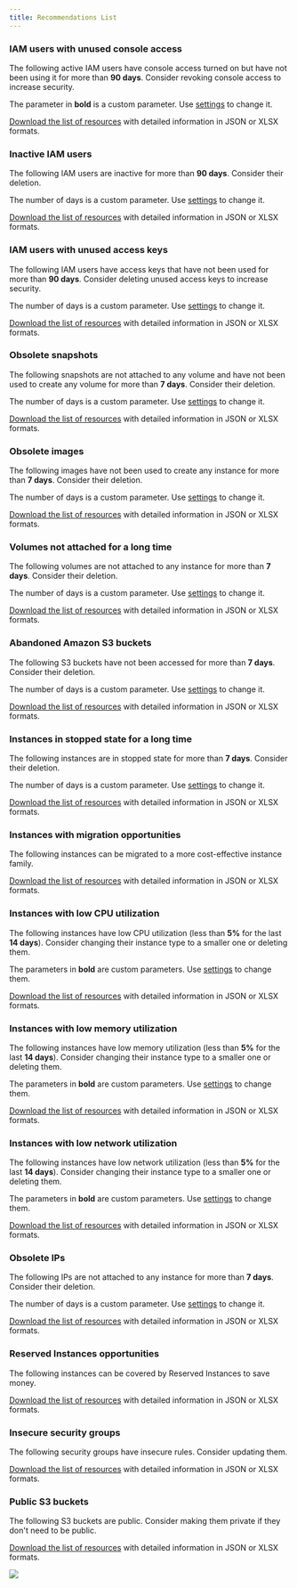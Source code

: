 ```yaml
---
title: Recommendations List
---
```


### IAM users with unused console access

The following active IAM users have console access turned on but have not been using it for more than **90 days**. Consider revoking console access to increase security.

The parameter in **bold** is a custom parameter. Use [settings](https://hystax.com/documentation/optscale/optscales_recommendations.html#settings) to change it.

[Download the list of resources](https://hystax.com/documentation/optscale/optscales_recommendations.html#download-jsonxlsx-file) with detailed information in JSON or XLSX formats.

### Inactive IAM users

The following IAM users are inactive for more than **90 days**. Consider their deletion.

The number of days is a custom parameter. Use [settings](https://hystax.com/documentation/optscale/optscales_recommendations.html#settings) to change it.

[Download the list of resources](https://hystax.com/documentation/optscale/optscales_recommendations.html#download-jsonxlsx-file) with detailed information in JSON or XLSX formats.

### IAM users with unused access keys

The following IAM users have access keys that have not been used for more than **90 days**. Consider deleting unused access keys to increase security.

The number of days is a custom parameter. Use [settings](https://hystax.com/documentation/optscale/optscales_recommendations.html#settings) to change it.

[Download the list of resources](https://hystax.com/documentation/optscale/optscales_recommendations.html#download-jsonxlsx-file) with detailed information in JSON or XLSX formats.

### Obsolete snapshots

The following snapshots are not attached to any volume and have not been used to create any volume for more than **7 days**. Consider their deletion.

The number of days is a custom parameter. Use [settings](https://hystax.com/documentation/optscale/optscales_recommendations.html#settings) to change it.

[Download the list of resources](https://hystax.com/documentation/optscale/optscales_recommendations.html#download-jsonxlsx-file) with detailed information in JSON or XLSX formats.

### Obsolete images

The following images have not been used to create any instance for more than **7 days**. Consider their deletion.

The number of days is a custom parameter. Use [settings](https://hystax.com/documentation/optscale/optscales_recommendations.html#settings) to change it.

[Download the list of resources](https://hystax.com/documentation/optscale/optscales_recommendations.html#download-jsonxlsx-file) with detailed information in JSON or XLSX formats.

### Volumes not attached for a long time

The following volumes are not attached to any instance for more than **7 days**. Consider their deletion.

The number of days is a custom parameter. Use [settings](https://hystax.com/documentation/optscale/optscales_recommendations.html#settings) to change it.

[Download the list of resources](https://hystax.com/documentation/optscale/optscales_recommendations.html#download-jsonxlsx-file) with detailed information in JSON or XLSX formats.

### Abandoned Amazon S3 buckets

The following S3 buckets have not been accessed for more than **7 days**. Consider their deletion.

The number of days is a custom parameter. Use [settings](https://hystax.com/documentation/optscale/optscales_recommendations.html#settings) to change it.

[Download the list of resources](https://hystax.com/documentation/optscale/optscales_recommendations.html#download-jsonxlsx-file) with detailed information in JSON or XLSX formats.

### Instances in stopped state for a long time

The following instances are in stopped state for more than **7 days**. Consider their deletion.

The number of days is a custom parameter. Use [settings](https://hystax.com/documentation/optscale/optscales_recommendations.html#settings) to change it.

[Download the list of resources](https://hystax.com/documentation/optscale/optscales_recommendations.html#download-jsonxlsx-file) with detailed information in JSON or XLSX formats.

### Instances with migration opportunities

The following instances can be migrated to a more cost-effective instance family.

[Download the list of resources](https://hystax.com/documentation/optscale/optscales_recommendations.html#download-jsonxlsx-file) with detailed information in JSON or XLSX formats.

### Instances with low CPU utilization

The following instances have low CPU utilization (less than **5%** for the last **14 days**). Consider changing their instance type to a smaller one or deleting them.

The parameters in **bold** are custom parameters. Use [settings](https://hystax.com/documentation/optscale/optscales_recommendations.html#settings) to change them.

[Download the list of resources](https://hystax.com/documentation/optscale/optscales_recommendations.html#download-jsonxlsx-file) with detailed information in JSON or XLSX formats.

### Instances with low memory utilization

The following instances have low memory utilization (less than **5%** for the last **14 days**). Consider changing their instance type to a smaller one or deleting them.

The parameters in **bold** are custom parameters. Use [settings](https://hystax.com/documentation/optscale/optscales_recommendations.html#settings) to change them.

[Download the list of resources](https://hystax.com/documentation/optscale/optscales_recommendations.html#download-jsonxlsx-file) with detailed information in JSON or XLSX formats.

### Instances with low network utilization

The following instances have low network utilization (less than **5%** for the last **14 days**). Consider changing their instance type to a smaller one or deleting them.

The parameters in **bold** are custom parameters. Use [settings](https://hystax.com/documentation/optscale/optscales_recommendations.html#settings) to change them.

[Download the list of resources](https://hystax.com/documentation/optscale/optscales_recommendations.html#download-jsonxlsx-file) with detailed information in JSON or XLSX formats.

### Obsolete IPs

The following IPs are not attached to any instance for more than **7 days**. Consider their deletion.

The number of days is a custom parameter. Use [settings](https://hystax.com/documentation/optscale/optscales_recommendations.html#settings) to change it.

[Download the list of resources](https://hystax.com/documentation/optscale/optscales_recommendations.html#download-jsonxlsx-file) with detailed information in JSON or XLSX formats.

### Reserved Instances opportunities

The following instances can be covered by Reserved Instances to save money.

[Download the list of resources](https://hystax.com/documentation/optscale/optscales_recommendations.html#download-jsonxlsx-file) with detailed information in JSON or XLSX formats.

### Insecure security groups

The following security groups have insecure rules. Consider updating them.

[Download the list of resources](https://hystax.com/documentation/optscale/optscales_recommendations.html#download-jsonxlsx-file) with detailed information in JSON or XLSX formats.

### Public S3 buckets

The following S3 buckets are public. Consider making them private if they don't need to be public.

[Download the list of resources](https://hystax.com/documentation/optscale/optscales_recommendations.html#download-jsonxlsx-file) with detailed information in JSON or XLSX formats.

![](https://hystax.com/documentation/optscale/images/snipp4.svg)